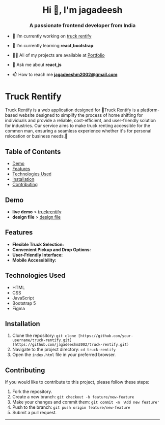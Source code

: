 <h1 align="center">Hi 👋, I'm jagadeesh</h1>
<h3 align="center">A passionate frontend developer from India</h3>

- 🔭 I’m currently working on [truck rentify](https://truck-rentify.vercel.app/)

- 🌱 I’m currently learning **react,bootstrap**

- 👨‍💻 All of my projects are available at [Portfolio](https://jagadeeshm2002.github.io/portfolio/)

- 💬 Ask me about **react,js**

- 📫 How to reach me **jagadeeshm2002@gmail.com**

# Truck Rentify

Truck Rentify is a web application designed for 🔸Truck Rentify is a platform-based website designed to simplify the process of home shifting for individuals and provide a reliable, cost-efficient, and user-friendly solution for industries. Our service aims to make truck renting accessible for the common man, ensuring a seamless experience whether it's for personal relocation or business needs.🔸


## Table of Contents

- [Demo](#demo)
- [Features](#features)
- [Technologies Used](#technologies-used)
- [Installation](#installation)
- [Contributing](#contributing)


## Demo

- **live demo** > [truckrentify](https://truck-rentify.vercel.app/)
- **design file** > [design file](https://www.figma.com/file/eV01reYtHVhIR6KWCdgfEZ/Truck-rentify---truck-rent-platform-website-(Community)?type=design&t=TJqXOYj58CfWFh63-6)

## Features

- **Flexible Truck Selection:** 
- **Convenient Pickup and Drop Options:** 
- **User-Friendly Interface:** 
- **Mobile Accessibility:** 


## Technologies Used

- HTML
- CSS
- JavaScript
- Bootstrap 5
- Figma

## Installation

1. Clone the repository: `git clone [https://github.com/your-username/truck-rentify.git](https://github.com/jagadeeshm2002/truck-rentify.git)`
2. Navigate to the project directory: `cd truck-rentify`
3. Open the `index.html` file in your preferred browser.


## Contributing

If you would like to contribute to this project, please follow these steps:

1. Fork the repository.
2. Create a new branch: `git checkout -b feature/new-feature`
3. Make your changes and commit them: `git commit -m 'Add new feature'`
4. Push to the branch: `git push origin feature/new-feature`
5. Submit a pull request.


---

